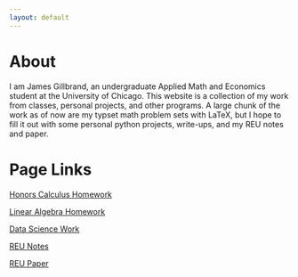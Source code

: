 ```yaml
---
layout: default
---
```


# About

I am James Gillbrand, an undergraduate Applied Math and Economics student at the University of Chicago. This website is a collection of my work from classes, personal projects, and other programs. A large chunk of the work as of now are my typset math problem sets with LaTeX, but I hope to fill it out with some personal python projects, write-ups, and my REU notes and paper.

# Page Links

[Honors Calculus Homework](./pages/16XHWK.md)

[Linear Algebra Homework](./pages/LinHWK.md)

[Data Science Work](./pages/datasci.md)

<a href="./files/REUNotes.pdf" target="_blank">REU Notes</a>

<a href="./files/Gillbrand.pdf" target="_blank">REU Paper</a>
